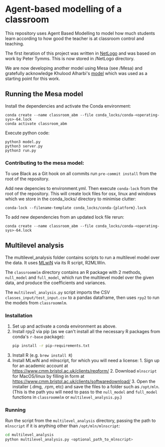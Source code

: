 # Agent-based modelling of a classroom

This repository uses Agent Based Modelling to model how much students learn according to how good the teacher is at classroom control and teaching.

The first iteration of this project was written in [NetLogo](https://ccl.northwestern.edu/netlogo/index.shtml) and was based on work by Peter Tymms. This is now stored in /NetLogo directory.

We are now developing another model using Mesa (see /Mesa) and gratefully acknowledge Khulood Alharbi's [model](https://github.com/kuloody/ABM) which was used as a starting point for this work.

## Running the Mesa model

Install the dependencies and activate the Conda environment:

```
conda create --name classroom_abm --file conda_locks/conda-<operating-sys>-64.lock
conda activate classroom_abm
```

Execute python code:

```
python3 model.py
python3 server.py
python3 run.py
```

### Contributing to the mesa model:

To use Black as a Git hook on all commits run `pre-commit install` from the root of the repository.

Add new depencies to environment.yml. Then execute `conda-lock` from the root of the repository. This will create lock files for osx, linux and windows which we store in the conda\_locks/ directory to minimise clutter:

```
conda-lock --filename-template conda_locks/conda-{platform}.lock
```

To add new dependencies from an updated lock file rerun:

```
conda create --name classroom_abm --file conda_locks/conda-<operating-sys>-64.lock
```

## Multilevel analysis

The multilevel_analysis folder contains scripts to run a multilevel model over the data. It uses [MLwiN](http://www.bristol.ac.uk/cmm/software/mlwin/) via its R script, R2MLWin.

The `classroommlm` directory contains an R package with 2 methods, `null_model` and `full_model`, which run the multilevel
model over the given data, and produce the coefficients and variances.

The `multilevel_analysis.py` script imports the CSV `classes_input/test_input.csv` to a pandas dataframe, then uses
`rpy2` to run the models from `classroommlm`.

### Installation

  1. Set up and activate a conda environment as above.
  2. Install rpy2 via pip (as we can't install all the necessary R packages from conda's `r-base` package):
     ```bash
     pip install -r pip-requirements.txt
     ```
  3. Install R (e.g. `brew install R`)
  4. Install MLwiN and mlnscript, for which you will need a license:
    1. Sign up for an academic account at https://www.cmm.bristol.ac.uk/clients/reqform/
    2. Download `mlnscript` for MacOS/linux by filling in form at https://www.cmm.bristol.ac.uk/clients/softwaredownload/
    3. Open the installer (.dmg, .rpm, etc) and save the files to a folder such as `/opt/mln`. (This is the path you will need to pass to the `null_model` and `full_model` functions in `classroommlm` or `multilevel_analysis.py`.)

### Running

Run the script from the `multilevel_analysis` directory, passing the path to `mlnscript` if it is anything other than
`/opt/mln/mlnscript`:

```bash
cd multilevel_analysis
python multilevel_analysis.py <optional_path_to_mlnscript>
```
